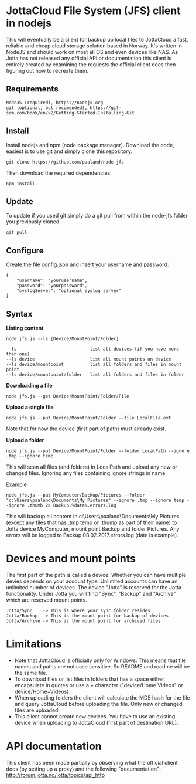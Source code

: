 JottaCloud File System (JFS) client in nodejs 
==============
This will eventually be a client for backup up local files to JottaCloud a fast, reliable and cheap cloud storage solution based in Norway. It's written in NodeJS and should work on most all OS and even devices like NAS. As Jotta has not released any official API or documentation this client is entirely created by examining the requests the official client does then figuring out how to recreate them.      

Requirements
--------------
    NodeJS (required), https://nodejs.org
    git (optional, but recomended), https://git-scm.com/book/en/v2/Getting-Started-Installing-Git
    
Install
--------------
Install nodejs and npm (node package manager).
Download the code, easiest is to use git and simply clone this repository.

    git clone https://github.com/paaland/node-jfs 

Then download the required dependencies:

    npm install 

Update
-------------
To update if you used git simply do a git pull from within the node-jfs folder you previously cloned.

    git pull

Configure
--------------
Create the file config.json and insert your username and password:

    {
        "username": "yourusername",
        "password": "yourpassword",
        "syslogServer": "optional syslog server" 
    }

Syntax
-------------
**Listing content**

    node jfs.js --ls [Device/MountPoint/Folder]

    --ls                            list all devices (if you have more than one)
    --ls device                     list all mount points on device
    --ls device/mountpoint          list all folders and files in mount point
    --ls device/mountpoint/folder   list all folders and files in folder

**Downloading a file**

    node jfs.js --get Device/MountPoint/Folder/File

**Upload a single file**

    node jfs.js --put Device/MountPoint/Folder --file LocalFile.ext

Note that for now the device (first part of path) must already exist.

**Upload a folder**

    node jfs.js --put Device/MountPoint/Folder --folder LocalPath --ignore .tmp --ignore temp 

This will scan all files (and folders) in LocalPath and upload any new or changed files. Ignoring any files containing ignore strings in name.

Example

    node jfs.js --put MyComputer/Backup/Pictures --folder "c:\Users\paaland\Documents\My Pictures" --ignore .tmp --ignore temp --ignore .thumb 2> Backup.%date%.errors.log

This will backup all content in c:\Users\paaland\Documents\My Pictures (except any files that has .tmp temp or .thump as part of their name) to Jotta device MyComputer, mount point Backup and folder Pictures.
Any errors will be logged to Backup.08.02.2017.errors.log (date is example).

Devices and mount points
=============
The first part of the path is called a device. Whether you can have multiple devies depends on your account type. Unlimited accounts can have an unlimited number of devices.
The device "Jotta" is reserved for the Jotta functionality. Under Jotta you will find "Sync", "Backup" and "Archive" which are reserved mount points.

    Jotta/Sync    -> This is where your sync folder resides
    Jotta/Backup  -> This is the mount point for backup of devices
    Jotta/Archive -> This is the mount point for archived files

Limitations
==============
* Note that JottaCloud is officially only for Windows. This means that file names and paths are not case sensitive. 
So README and readme will be the same file.
* To download files or list files in folders that has a space either encapsulate in quotes or use a + character 
("device/Home Videos" or device/Home+Videos)
* When uploading folders the client will calculate the MD5 hash for the file and query JottaCloud before uploading the file. Only new or changed files are uploaded.
* This client cannot create new devices. You have to use an existing device when uploading to JottaCloud (first part of destination URL).

API documentation
==============
This client has been made partially by observing what the official client does (by setting up a proxy) and the following "documentation":
http://forum.jotta.no/jotta/topics/api_http
